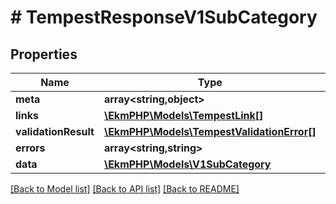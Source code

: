 # # TempestResponseV1SubCategory

## Properties

Name | Type | Description | Notes
------------ | ------------- | ------------- | -------------
**meta** | **array<string,object>** |  | [optional]
**links** | [**\EkmPHP\Models\TempestLink[]**](TempestLink.md) |  | [optional]
**validationResult** | [**\EkmPHP\Models\TempestValidationError[]**](TempestValidationError.md) |  | [optional]
**errors** | **array<string,string>** |  | [optional]
**data** | [**\EkmPHP\Models\V1SubCategory**](V1SubCategory.md) |  | [optional]

[[Back to Model list]](../../README.md#models) [[Back to API list]](../../README.md#endpoints) [[Back to README]](../../README.md)
